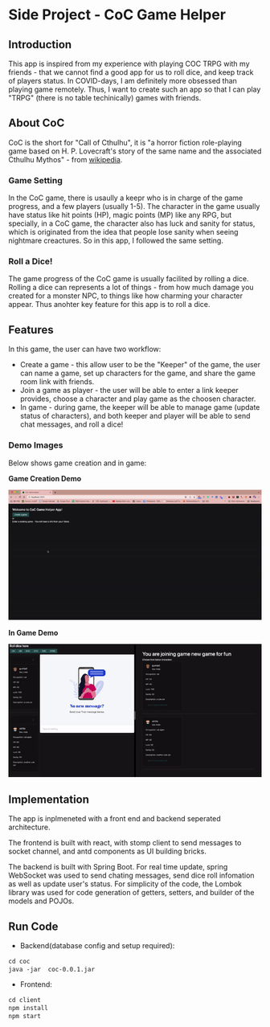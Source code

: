 Side Project - CoC Game Helper 
============

## Introduction
This app is inspired from my experience with playing COC TRPG with my friends - that we cannot find a good app for us to roll dice, and keep track of players status. In COVID-days, I am definitely more obsessed than playing game remotely. Thus, I want to create such an app so that I can play "TRPG" (there is no table techinically) games with friends. 

## About CoC
CoC is the short for "Call of Cthulhu", it is "a horror fiction role-playing game based on H. P. Lovecraft's story of the same name and the associated Cthulhu Mythos" - from [wikipedia](https://en.wikipedia.org/wiki/Call_of_Cthulhu_(role-playing_game)).

### Game Setting
In the CoC game, there is usaully a keepr who is in charge of the game progress, and a few players (usually 1-5). The character in the game usually have status like hit points (HP), magic points (MP) like any RPG, but specially, in a CoC game, the character also has luck and sanity for status, which is originated from the idea that people lose sanity when seeing nightmare creactures. So in this app, I followed the same setting. 

### Roll a Dice!
The game progress of the CoC game is usually facilited by rolling a dice. Rolling a dice can represents a lot of things - from how much damage you created for a monster NPC, to things like how charming your character appear. Thus anohter key feature for this app is to roll a dice. 

## Features
In this game, the user can have two workflow:
- Create a game - this allow user to be the "Keeper" of the game, the user can name a game, set up characters for the game, and share the game room link with friends.
- Join a game as player - the user will be able to enter a link keeper provides, choose a character and play game as the choosen character. 
- In game - during game, the keeper will be able to manage game (update status of characters), and both keeper and player will be able to send chat messages, and roll a dice!

### Demo Images
Below shows game creation and in game:

**Game Creation Demo**

![creation](https://github.com/CS601-F21/side-project-mialsy/blob/main/demo_gif_creation.gif)

**In Game Demo**

![in game](https://github.com/CS601-F21/side-project-mialsy/blob/main/demo_in_game.gif)

## Implementation 
The app is inplmeneted with a front end and backend seperated architecture. 

The frontend is built with react, with stomp client to send messages to socket channel, and antd components as UI building bricks.

The backend is built with Spring Boot. For real time update, spring WebSocket was used to send chating messages, send dice roll infomation as well as update user's status. For simplicity of the code, the Lombok library was used for code generation of getters, setters, and builder of the models and POJOs.

## Run Code
- Backend(database config and setup required):
```
cd coc
java -jar  coc-0.0.1.jar
```
- Frontend:
```
cd client
npm install
npm start
```
